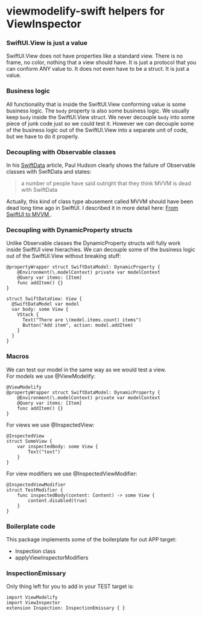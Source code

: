 # viewmodelify-swift helpers for ViewInspector

### SwiftUI.View is just a value
SwiftUI.View does not have properties like a standard view.
There is no frame, no color, nothing that a view should have.
It is just a protocol that you can conform ANY value to.
It does not even have to be a struct. It is just a value.

### Business logic
All functionality that is inside the SwiftUI.View conforming value is some business logic.
The `body` property is also some business logic. We usually keep `body` inside the SwiftUI.View struct. We never decouple `body` into some piece of junk code just so we could test it.
However we can decouple some of the business logic out of the SwiftUI.View into a separate unit of code, but we have to do it properly.

### Decoupling with Observable classes
In his [SwiftData](https://www.hackingwithswift.com/quick-start/swiftdata/how-to-use-mvvm-to-separate-swiftdata-from-your-views) article, Paul Hudson clearly shows the failure of Observable classes with SwiftData and states:
> a number of people have said outright that they think MVVM is dead with SwiftData

Actually, this kind of class type abusement called MVVM should have been dead long time ago in SwiftUI. I described it in more detail here: [From SwiftUI to MVVM
](https://medium.com/@redhotbits/from-swiftui-vanilla-to-mvvm-like-a-pro-470b22f304c9).

### Decoupling with DynamicProperty structs
Unlike Observable classes the DynamicProperty structs will fully work inside SwiftUI view hierachies. We can decouple some of the business logic out of the SwiftUI.View without breaking stuff:
```
@propertyWrapper struct SwiftDataModel: DynamicProperty {
    @Environment(\.modelContext) private var modelContext
    @Query var items: [Item]
    func addItem() {}
}

struct SwiftDataView: View {
  @SwiftDataModel var model
  var body: some View {
    VStack {
      Text("There are \(model.items.count) items")
      Button("Add item", action: model.addItem)
    }
  }
}
```

### Macros
We can test our model in the same way as we would test a view.\
For models we use @ViewModelify:
```
@ViewModelify
@propertyWrapper struct SwiftDataModel: DynamicProperty {
    @Environment(\.modelContext) private var modelContext
    @Query var items: [Item]
    func addItem() {}
}
```
For views we use @InspectedView:
```
@InspectedView
struct SomeView {
    var inspectedBody: some View {
        Text("text")
    }
}
```
For view modifiers we use @InspectedViewModifier:
```
@InspectedViewModifier
struct TestModifier {
    func inspectedBody(content: Content) -> some View {
        content.disabled(true)
    }
}
```

### Boilerplate code
This package implements some of the boilerplate for out APP target:
- Inspection class
- applyViewInspectorModifiers

### InspectionEmissary
Only thing left for you to add in your TEST target is:
```
import ViewModelify
import ViewInspector
extension Inspection: InspectionEmissary { }
```
